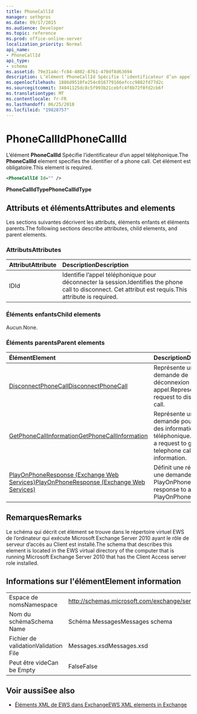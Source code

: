 ```yaml
---
title: PhoneCallId
manager: sethgros
ms.date: 09/17/2015
ms.audience: Developer
ms.topic: reference
ms.prod: office-online-server
localization_priority: Normal
api_name:
- PhoneCallId
api_type:
- schema
ms.assetid: 79e31a4c-fc84-4802-8761-470df8d63694
description: L’élément PhoneCallId Spécifie l’identificateur d’un appel téléphonique. Cet élément est obligatoire.
ms.openlocfilehash: 1886d9510fe254c016779166efccc9882fd77d2c
ms.sourcegitcommit: 34041125dc8c5f993b21cebfc4f8b72f0fd2cb6f
ms.translationtype: MT
ms.contentlocale: fr-FR
ms.lasthandoff: 06/25/2018
ms.locfileid: "19828757"
---
```

# <a name="phonecallid"></a><span data-ttu-id="c651a-104">PhoneCallId</span><span class="sxs-lookup"><span data-stu-id="c651a-104">PhoneCallId</span></span>

<span data-ttu-id="c651a-105">L’élément **PhoneCallId** Spécifie l’identificateur d’un appel téléphonique.</span><span class="sxs-lookup"><span data-stu-id="c651a-105">The **PhoneCallId** element specifies the identifier of a phone call.</span></span> <span data-ttu-id="c651a-106">Cet élément est obligatoire.</span><span class="sxs-lookup"><span data-stu-id="c651a-106">This element is required.</span></span> 
  
```xml
<PhoneCallId Id="" />
```

 <span data-ttu-id="c651a-107">**PhoneCallIdType**</span><span class="sxs-lookup"><span data-stu-id="c651a-107">**PhoneCallIdType**</span></span>
## <a name="attributes-and-elements"></a><span data-ttu-id="c651a-108">Attributs et éléments</span><span class="sxs-lookup"><span data-stu-id="c651a-108">Attributes and elements</span></span>

<span data-ttu-id="c651a-109">Les sections suivantes décrivent les attributs, éléments enfants et éléments parents.</span><span class="sxs-lookup"><span data-stu-id="c651a-109">The following sections describe attributes, child elements, and parent elements.</span></span>
  
### <a name="attributes"></a><span data-ttu-id="c651a-110">Attributs</span><span class="sxs-lookup"><span data-stu-id="c651a-110">Attributes</span></span>

|<span data-ttu-id="c651a-111">**Attribut**</span><span class="sxs-lookup"><span data-stu-id="c651a-111">**Attribute**</span></span>|<span data-ttu-id="c651a-112">**Description**</span><span class="sxs-lookup"><span data-stu-id="c651a-112">**Description**</span></span>|
|:-----|:-----|
|<span data-ttu-id="c651a-113">ID</span><span class="sxs-lookup"><span data-stu-id="c651a-113">Id</span></span>  <br/> |<span data-ttu-id="c651a-114">Identifie l’appel téléphonique pour déconnecter la session.</span><span class="sxs-lookup"><span data-stu-id="c651a-114">Identifies the phone call to disconnect.</span></span> <span data-ttu-id="c651a-115">Cet attribut est requis.</span><span class="sxs-lookup"><span data-stu-id="c651a-115">This attribute is required.</span></span>  <br/> |
   
### <a name="child-elements"></a><span data-ttu-id="c651a-116">Éléments enfants</span><span class="sxs-lookup"><span data-stu-id="c651a-116">Child elements</span></span>

<span data-ttu-id="c651a-117">Aucun.</span><span class="sxs-lookup"><span data-stu-id="c651a-117">None.</span></span>
  
### <a name="parent-elements"></a><span data-ttu-id="c651a-118">Éléments parents</span><span class="sxs-lookup"><span data-stu-id="c651a-118">Parent elements</span></span>

|<span data-ttu-id="c651a-119">**Élément**</span><span class="sxs-lookup"><span data-stu-id="c651a-119">**Element**</span></span>|<span data-ttu-id="c651a-120">**Description**</span><span class="sxs-lookup"><span data-stu-id="c651a-120">**Description**</span></span>|
|:-----|:-----|
|[<span data-ttu-id="c651a-121">DisconnectPhoneCall</span><span class="sxs-lookup"><span data-stu-id="c651a-121">DisconnectPhoneCall</span></span>](disconnectphonecall.md) <br/> |<span data-ttu-id="c651a-122">Représente une demande de déconnexion d’un appel.</span><span class="sxs-lookup"><span data-stu-id="c651a-122">Represents a request to disconnect a call.</span></span>  <br/> |
|[<span data-ttu-id="c651a-123">GetPhoneCallInformation</span><span class="sxs-lookup"><span data-stu-id="c651a-123">GetPhoneCallInformation</span></span>](getphonecallinformation.md) <br/> |<span data-ttu-id="c651a-124">Représente une demande pour obtenir des informations d’appel téléphonique.</span><span class="sxs-lookup"><span data-stu-id="c651a-124">Represents a request to get telephone call information.</span></span>  <br/> |
|[<span data-ttu-id="c651a-125">PlayOnPhoneResponse (Exchange Web Services)</span><span class="sxs-lookup"><span data-stu-id="c651a-125">PlayOnPhoneResponse (Exchange Web Services)</span></span>](playonphoneresponse-exchange-web-services.md) <br/> |<span data-ttu-id="c651a-126">Définit une réponse à une demande de PlayOnPhone.</span><span class="sxs-lookup"><span data-stu-id="c651a-126">Defines a response to a PlayOnPhone request.</span></span>  <br/> |
   
## <a name="remarks"></a><span data-ttu-id="c651a-127">Remarques</span><span class="sxs-lookup"><span data-stu-id="c651a-127">Remarks</span></span>

<span data-ttu-id="c651a-128">Le schéma qui décrit cet élément se trouve dans le répertoire virtuel EWS de l’ordinateur qui exécute Microsoft Exchange Server 2010 ayant le rôle de serveur d’accès au Client est installé.</span><span class="sxs-lookup"><span data-stu-id="c651a-128">The schema that describes this element is located in the EWS virtual directory of the computer that is running Microsoft Exchange Server 2010 that has the Client Access server role installed.</span></span>
  
## <a name="element-information"></a><span data-ttu-id="c651a-129">Informations sur l'élément</span><span class="sxs-lookup"><span data-stu-id="c651a-129">Element information</span></span>

|||
|:-----|:-----|
|<span data-ttu-id="c651a-130">Espace de noms</span><span class="sxs-lookup"><span data-stu-id="c651a-130">Namespace</span></span>  <br/> |http://schemas.microsoft.com/exchange/services/2006/messages  <br/> |
|<span data-ttu-id="c651a-131">Nom du schéma</span><span class="sxs-lookup"><span data-stu-id="c651a-131">Schema Name</span></span>  <br/> |<span data-ttu-id="c651a-132">Schéma Messages</span><span class="sxs-lookup"><span data-stu-id="c651a-132">Messages schema</span></span>  <br/> |
|<span data-ttu-id="c651a-133">Fichier de validation</span><span class="sxs-lookup"><span data-stu-id="c651a-133">Validation File</span></span>  <br/> |<span data-ttu-id="c651a-134">Messages.xsd</span><span class="sxs-lookup"><span data-stu-id="c651a-134">Messages.xsd</span></span>  <br/> |
|<span data-ttu-id="c651a-135">Peut être vide</span><span class="sxs-lookup"><span data-stu-id="c651a-135">Can be Empty</span></span>  <br/> |<span data-ttu-id="c651a-136">False</span><span class="sxs-lookup"><span data-stu-id="c651a-136">False</span></span>  <br/> |
   
## <a name="see-also"></a><span data-ttu-id="c651a-137">Voir aussi</span><span class="sxs-lookup"><span data-stu-id="c651a-137">See also</span></span>



- [<span data-ttu-id="c651a-138">Éléments XML de EWS dans Exchange</span><span class="sxs-lookup"><span data-stu-id="c651a-138">EWS XML elements in Exchange</span></span>](ews-xml-elements-in-exchange.md)

